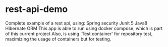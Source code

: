 # rest-api-demo

Complete example of a rest api, using:
Spring security
Junit 5
Java8
Hibernate ORM
This app is able to run using docker compose, which is part of this current project
Also, is using 'Test container' for repository test, maximizing the usage of containers but for testing.
